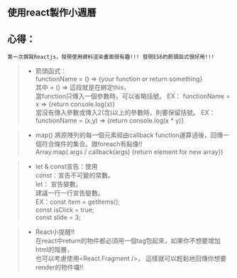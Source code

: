 ## 使用react製作小週曆

## 心得：
    第一次撰寫Reactjs，發現使用資料渲染畫面很有趣!!! 發現ES6的箭頭函式很好用!!!

> + 箭頭函式：    
    functionName = () => {your function or return something}        
    其中 = () => 這段就是在綁定this，     
    當function只傳入一個參數時，可以省略括號。 EX： functionName = x => {return console.log(x)}       
    當沒有傳入參數或傳入2(含)以上的參數時，則要保留括號。 EX：functionName = (x,y) => {return console.log(x * y)}     
    
> + map() 將原陣列的每一個元素經由callback function運算過後，回傳一個符合條件的集合。跟foreach有點像!!    
    Array.map( args / callback(args) {return element for new array})        
    
> + let & const宣告：使用    
    const：宣告不可變的常數。    
    let： 宣告變數。      
    建議一行一行宣告變數。     
    EX：const item = getItems();     
        const isClick = true;       
        const slide = 3;        
    
    
> + React小提醒!!      
    在react中return的物件都必須用一個tag包起來，如果你不想要增加html的階層，       
    也可以考慮使用<React.Fragment />，
    這樣就可以輕鬆地回傳你想要render的物件囉!!
